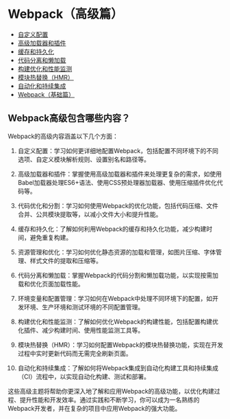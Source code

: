 # Webpack（高级篇）

- [自定义配置](self_config.md)
- [高级加载器和插件](advanced_plugin.md)
- [缓存和持久化](cache.md)
- [代码分离和懒加载](lazy.md)
- [构建优化和性能监测](build_optimize.md)
- [模块热替换（HMR）](hmr.md)
- [自动化和持续集成](ci_cd.md)
- [Webpack（基础篇）](../index.md)

## Webpack高级包含哪些内容？
Webpack的高级内容涵盖以下几个方面：

1. 自定义配置：学习如何更详细地配置Webpack，包括配置不同环境下的不同选项、自定义模块解析规则、设置别名和路径等。

2. 高级加载器和插件：掌握使用高级加载器和插件来处理更复杂的需求，如使用Babel加载器处理ES6+语法、使用CSS预处理器加载器、使用压缩插件优化代码等。

3. 代码优化和分割：学习如何使用Webpack的优化功能，包括代码压缩、文件合并、公共模块提取等，以减小文件大小和提升性能。

4. 缓存和持久化：了解如何利用Webpack的缓存和持久化功能，减少构建时间，避免重复构建。

5. 资源管理和优化：学习如何优化静态资源的加载和管理，如图片压缩、字体管理、样式文件的提取和压缩等。

6. 代码分离和懒加载：掌握Webpack的代码分割和懒加载功能，以实现按需加载和优化页面加载性能。

7. 环境变量和配置管理：学习如何在Webpack中处理不同环境下的配置，如开发环境、生产环境和测试环境的不同配置管理。

8. 构建优化和性能监测：了解如何优化Webpack的构建性能，包括配置构建优化插件、减少构建时间、使用性能监测工具等。

9. 模块热替换（HMR）：学习如何配置Webpack的模块热替换功能，实现在开发过程中实时更新代码而无需完全刷新页面。

10. 自动化和持续集成：了解如何将Webpack集成到自动化构建工具和持续集成（CI）流程中，以实现自动化构建、测试和部署。

这些高级主题将帮助你更深入地了解和应用Webpack的高级功能，以优化构建过程、提升性能和开发效率。通过实践和不断学习，你可以成为一名熟练的Webpack开发者，并在复杂的项目中应用Webpack的强大功能。
